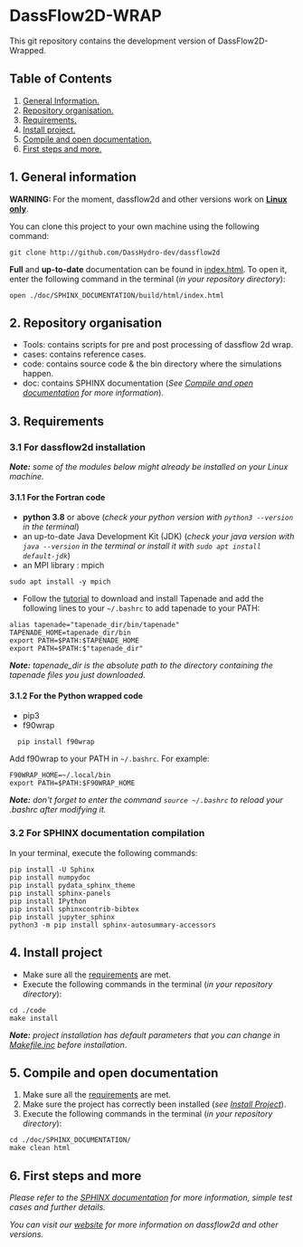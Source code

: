 # DassFlow2D-WRAP
This git repository contains the development version of DassFlow2D-Wrapped.

## Table of Contents
1. [ General Information. ](#geninfo)
2. [ Repository organisation. ](#reporg)
3. [ Requirements. ](#req)
4. [ Install project. ](#ins)
5. [ Compile and open documentation. ](#doc)
6. [ First steps and more. ](#next)

<a name="geninfo"></a>
## 1. General information
<strong>WARNING: </strong>For the moment, dassflow2d and other versions work on <strong><ins>Linux only</ins></strong>.

You can clone this project to your own machine using the following command:
````
git clone http://github.com/DassHydro-dev/dassflow2d
````

<strong>Full</strong> and <strong>up-to-date</strong> documentation can be found in [index.html](doc/SPHINX_DOCUMENTATION/build/html/index.html). To open it, enter the following command in the terminal (<em>in your repository directory</em>):
````
open ./doc/SPHINX_DOCUMENTATION/build/html/index.html
````

<a name="reporg"></a>
## 2. Repository organisation
<ul>
  <li>Tools: contains scripts for pre and post processing of dassflow 2d wrap.</li>
  <li>cases: contains reference cases.</li>
  <li>code: contains source code & the bin directory where the simulations happen.</li>
  <li>doc: contains SPHINX documentation (<em>See <a href="#doc">Compile and open documentation</a> for more information</em>).</li>
</ul>

<a name="req"></a>
## 3. Requirements
### 3.1 For dassflow2d installation
<em>**Note:** some of the modules below might already be installed on your Linux machine.</em>
#### 3.1.1 For the Fortran code
- <strong>python 3.8</strong> or above (<em>check your python version with <code>python3 --version</code> in the terminal</em>)
- an up-to-date Java Development Kit (JDK) (<em>check your java version with <code>java --version</code> in the terminal or install it with <code>sudo apt install default-jdk</code></em>)
- an MPI library : mpich
````
sudo apt install -y mpich
````
- Follow the <a href="https://tapenade.gitlabpages.inria.fr/tapenade/distrib/README.html">tutorial</a> to download and install Tapenade and add the following lines to your ````~/.bashrc```` to add tapenade to your PATH:
````
alias tapenade="tapenade_dir/bin/tapenade"
TAPENADE_HOME=tapenade_dir/bin
export PATH=$PATH:$TAPENADE_HOME
export PATH=$PATH:$"tapenade_dir"
````
<em>**Note:** tapenade_dir is the absolute path to the directory containing the tapenade files you just downloaded.</em>

#### 3.1.2 For the Python wrapped code
- pip3
- f90wrap
````
  pip install f90wrap
````
Add f90wrap to your PATH in ````~/.bashrc````. For example:
````
F90WRAP_HOME=~/.local/bin
export PATH=$PATH:$F90WRAP_HOME
````
<em>**Note:** don't forget to enter the command <code>source ~/.bashrc</code> to reload your .bashrc after modifying it.</em>

### 3.2 For SPHINX documentation compilation
In your terminal, execute the following commands:
````
pip install -U Sphinx
pip install numpydoc
pip install pydata_sphinx_theme
pip install sphinx-panels
pip install IPython
pip install sphinxcontrib-bibtex
pip install jupyter_sphinx
python3 -m pip install sphinx-autosummary-accessors
````

<a name="ins"></a>
## 4. Install project
<ul>
  <li> Make sure all the <a href="#req">requirements</a> are met.</li>
  <li> Execute the following commands in the terminal (<em>in your repository directory</em>):</li>
</ul>

````
cd ./code
make install
````
<em>**Note:** project installation has default parameters that you can change in [Makefile.inc](code/Makefile.inc) before installation</em>.

<a name="doc"></a>
## 5. Compile and open documentation
<ol>
  <li> Make sure all the <a href="#req">requirements</a> are met.</li>
  <li> Make sure the project has correctly been installed (<em>see <a href="#ins">Install Project</a></em>).</li>
  <li> Execute the following commands in the terminal (<em>in your repository directory</em>):</li>
</ol>

````
cd ./doc/SPHINX_DOCUMENTATION/
make clean html
````
<a name="next"></a>
## 6. First steps and more
<em>Please refer to the <a href="#doc">SPHINX documentation</a> for more information, simple test cases and further details.</em>

<em>You can visit our [website]() for more information on dassflow2d and other versions.</em>
